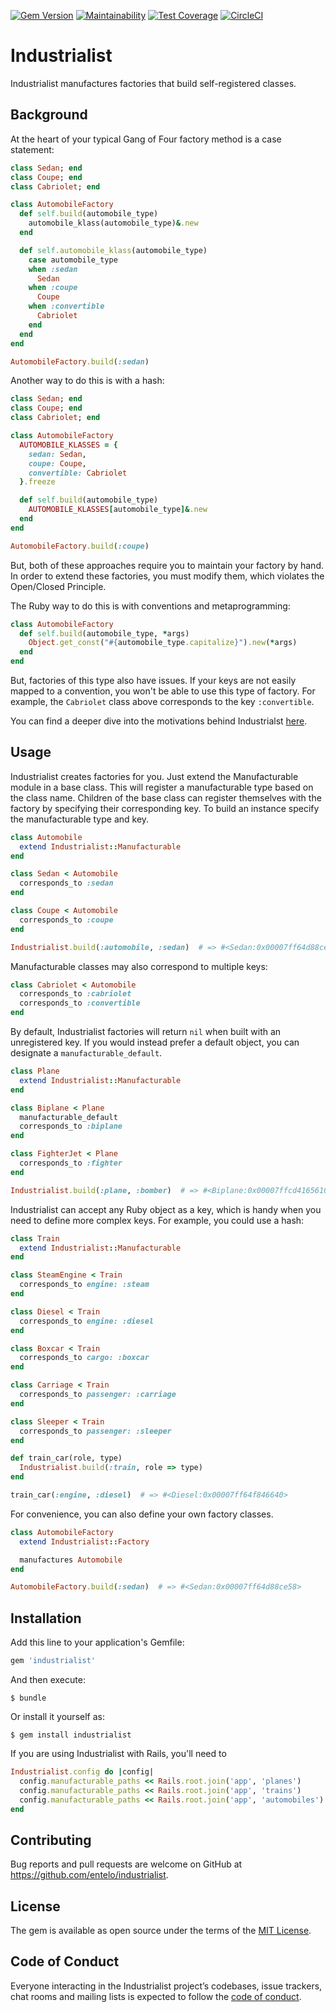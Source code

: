 [![Gem Version](https://badge.fury.io/rb/industrialist.svg)](https://badge.fury.io/rb/industrialist)
[![Maintainability](https://api.codeclimate.com/v1/badges/96f6341cfb748a19f90c/maintainability)](https://codeclimate.com/github/entelo/industrialist/maintainability)
[![Test Coverage](https://api.codeclimate.com/v1/badges/96f6341cfb748a19f90c/test_coverage)](https://codeclimate.com/github/entelo/industrialist/test_coverage)
[![CircleCI](https://circleci.com/gh/entelo/industrialist.svg?style=svg)](https://circleci.com/gh/entelo/industrialist)

# Industrialist

Industrialist manufactures factories that build self-registered classes.

## Background

At the heart of your typical Gang of Four factory method is a case statement:

```ruby
class Sedan; end
class Coupe; end
class Cabriolet; end

class AutomobileFactory
  def self.build(automobile_type)
    automobile_klass(automobile_type)&.new
  end

  def self.automobile_klass(automobile_type)
    case automobile_type
    when :sedan
      Sedan
    when :coupe
      Coupe
    when :convertible
      Cabriolet
    end
  end
end

AutomobileFactory.build(:sedan)
```

Another way to do this is with a hash:

```ruby
class Sedan; end
class Coupe; end
class Cabriolet; end

class AutomobileFactory
  AUTOMOBILE_KLASSES = {
    sedan: Sedan,
    coupe: Coupe,
    convertible: Cabriolet
  }.freeze

  def self.build(automobile_type)
    AUTOMOBILE_KLASSES[automobile_type]&.new
  end
end

AutomobileFactory.build(:coupe)
```

But, both of these approaches require you to maintain your factory by hand. In order to extend these factories, you must modify them, which violates the Open/Closed Principle.

The Ruby way to do this is with conventions and metaprogramming:

```ruby
class AutomobileFactory
  def self.build(automobile_type, *args)
    Object.get_const("#{automobile_type.capitalize}").new(*args)
  end
end
```

But, factories of this type also have issues. If your keys are not easily mapped to a convention, you won't be able to use this type of factory. For example, the `Cabriolet` class above corresponds to the key `:convertible`.

You can find a deeper dive into the motivations behind Industrialst [here](https://engineering.entelo.com/extension-without-modification-cb0f9cfb64a3).

## Usage

Industrialist creates factories for you. Just extend the Manufacturable module in a base class. This will register a manufacturable type based on the class name. Children of the base class can register themselves with the factory by specifying their corresponding key. To build an instance specify the manufacturable type and key.

```ruby
class Automobile
  extend Industrialist::Manufacturable
end

class Sedan < Automobile
  corresponds_to :sedan
end

class Coupe < Automobile
  corresponds_to :coupe
end

Industrialist.build(:automobile, :sedan)  # => #<Sedan:0x00007ff64d88ce58>
```

Manufacturable classes may also correspond to multiple keys:

```ruby
class Cabriolet < Automobile
  corresponds_to :cabriolet
  corresponds_to :convertible
end
```

By default, Industrialist factories will return `nil` when built with an unregistered key. If you would instead prefer a default object, you can designate a `manufacturable_default`.

```ruby
class Plane
  extend Industrialist::Manufacturable
end

class Biplane < Plane
  manufacturable_default
  corresponds_to :biplane
end

class FighterJet < Plane
  corresponds_to :fighter
end

Industrialist.build(:plane, :bomber)  # => #<Biplane:0x00007ffcd4165610>
```

Industrialist can accept any Ruby object as a key, which is handy when you need to define more complex keys. For example, you could use a hash:

```ruby
class Train
  extend Industrialist::Manufacturable
end

class SteamEngine < Train
  corresponds_to engine: :steam
end

class Diesel < Train
  corresponds_to engine: :diesel
end

class Boxcar < Train
  corresponds_to cargo: :boxcar
end

class Carriage < Train
  corresponds_to passenger: :carriage
end

class Sleeper < Train
  corresponds_to passenger: :sleeper
end

def train_car(role, type)
  Industrialist.build(:train, role => type)
end

train_car(:engine, :diesel)  # => #<Diesel:0x00007ff64f846640>
```

For convenience, you can also define your own factory classes.

```ruby
class AutomobileFactory
  extend Industrialist::Factory

  manufactures Automobile
end

AutomobileFactory.build(:sedan)  # => #<Sedan:0x00007ff64d88ce58>
```

## Installation

Add this line to your application's Gemfile:

```ruby
gem 'industrialist'
```

And then execute:

    $ bundle

Or install it yourself as:

    $ gem install industrialist

If you are using Industrialist with Rails, you'll need to

```ruby
Industrialist.config do |config|
  config.manufacturable_paths << Rails.root.join('app', 'planes')
  config.manufacturable_paths << Rails.root.join('app', 'trains')
  config.manufacturable_paths << Rails.root.join('app', 'automobiles')
end
```

## Contributing

Bug reports and pull requests are welcome on GitHub at https://github.com/entelo/industrialist.

## License

The gem is available as open source under the terms of the [MIT License](https://opensource.org/licenses/MIT).

## Code of Conduct

Everyone interacting in the Industrialist project’s codebases, issue trackers, chat rooms and mailing lists is expected to follow the [code of conduct](https://github.com/[USERNAME]/industrialist/blob/master/CODE_OF_CONDUCT.md).
